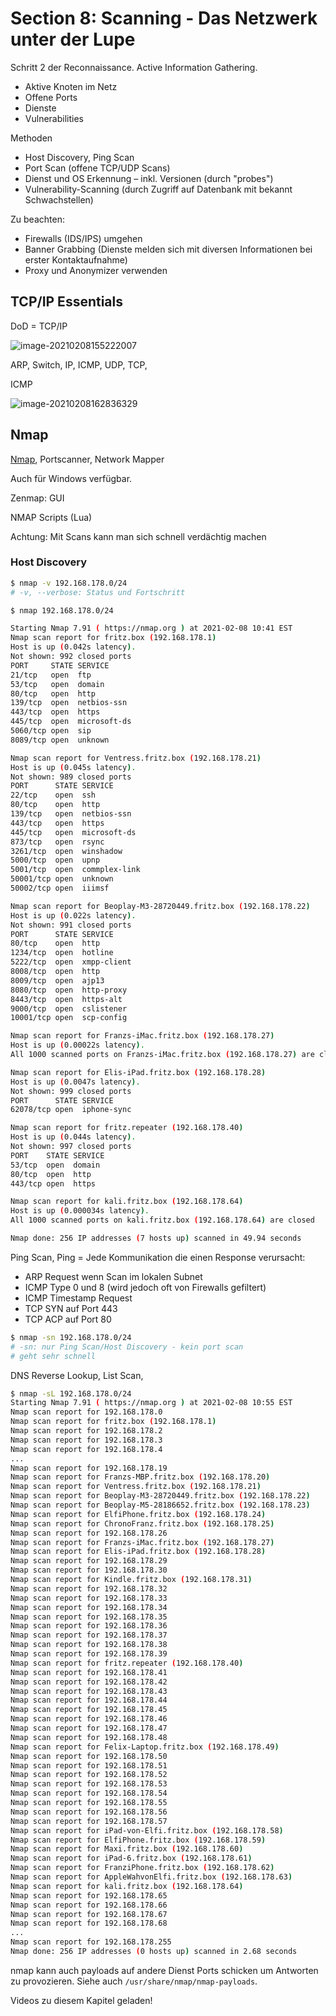 # Section 8: Scanning - Das Netzwerk unter der Lupe

Schritt 2 der Reconnaissance. Active Information Gathering.

- Aktive Knoten im Netz
- Offene Ports
- Dienste
- Vulnerabilities



Methoden

- Host Discovery, Ping Scan
- Port Scan (offene TCP/UDP Scans)
- Dienst und OS Erkennung – inkl. Versionen (durch "probes")
- Vulnerability-Scanning (durch Zugriff auf Datenbank mit bekannt Schwachstellen)



Zu beachten:

- Firewalls (IDS/IPS) umgehen
- Banner Grabbing (Dienste melden sich mit diversen Informationen bei erster Kontaktaufnahme)
- Proxy und Anonymizer verwenden



## TCP/IP Essentials

DoD = TCP/IP

![image-20210208155222007](fig/image-20210208155222007.png)



ARP, Switch, IP, ICMP, UDP, TCP, 

ICMP

![image-20210208162836329](fig/image-20210208162836329.png)





## Nmap

[Nmap](https://www.nmap.org/), Portscanner, Network Mapper

Auch für Windows verfügbar.

Zenmap: GUI

NMAP Scripts (Lua)

Achtung: Mit Scans kann man sich schnell verdächtig machen



### Host Discovery

```bash
$ nmap -v 192.168.178.0/24
# -v, --verbose: Status und Fortschritt

$ nmap 192.168.178.0/24

Starting Nmap 7.91 ( https://nmap.org ) at 2021-02-08 10:41 EST
Nmap scan report for fritz.box (192.168.178.1)
Host is up (0.042s latency).
Not shown: 992 closed ports
PORT     STATE SERVICE
21/tcp   open  ftp
53/tcp   open  domain
80/tcp   open  http
139/tcp  open  netbios-ssn
443/tcp  open  https
445/tcp  open  microsoft-ds
5060/tcp open  sip
8089/tcp open  unknown

Nmap scan report for Ventress.fritz.box (192.168.178.21)
Host is up (0.045s latency).
Not shown: 989 closed ports
PORT      STATE SERVICE
22/tcp    open  ssh
80/tcp    open  http
139/tcp   open  netbios-ssn
443/tcp   open  https
445/tcp   open  microsoft-ds
873/tcp   open  rsync
3261/tcp  open  winshadow
5000/tcp  open  upnp
5001/tcp  open  commplex-link
50001/tcp open  unknown
50002/tcp open  iiimsf

Nmap scan report for Beoplay-M3-28720449.fritz.box (192.168.178.22)
Host is up (0.022s latency).
Not shown: 991 closed ports
PORT      STATE SERVICE
80/tcp    open  http
1234/tcp  open  hotline
5222/tcp  open  xmpp-client
8008/tcp  open  http
8009/tcp  open  ajp13
8080/tcp  open  http-proxy
8443/tcp  open  https-alt
9000/tcp  open  cslistener
10001/tcp open  scp-config

Nmap scan report for Franzs-iMac.fritz.box (192.168.178.27)
Host is up (0.00022s latency).
All 1000 scanned ports on Franzs-iMac.fritz.box (192.168.178.27) are closed

Nmap scan report for Elis-iPad.fritz.box (192.168.178.28)
Host is up (0.0047s latency).
Not shown: 999 closed ports
PORT      STATE SERVICE
62078/tcp open  iphone-sync

Nmap scan report for fritz.repeater (192.168.178.40)
Host is up (0.044s latency).
Not shown: 997 closed ports
PORT    STATE SERVICE
53/tcp  open  domain
80/tcp  open  http
443/tcp open  https

Nmap scan report for kali.fritz.box (192.168.178.64)
Host is up (0.000034s latency).
All 1000 scanned ports on kali.fritz.box (192.168.178.64) are closed

Nmap done: 256 IP addresses (7 hosts up) scanned in 49.94 seconds
```



Ping Scan, Ping = Jede Kommunikation die einen Response verursacht:

- ARP Request wenn Scan im lokalen Subnet
- ICMP Type 0 und 8 (wird jedoch oft von Firewalls gefiltert)
- ICMP Timestamp Request
- TCP SYN auf Port 443
- TCP ACP auf Port 80



```bash
$ nmap -sn 192.168.178.0/24
# -sn: nur Ping Scan/Host Discovery - kein port scan
# geht sehr schnell
```



DNS Reverse Lookup, List Scan, 

```bash
$ nmap -sL 192.168.178.0/24
Starting Nmap 7.91 ( https://nmap.org ) at 2021-02-08 10:55 EST
Nmap scan report for 192.168.178.0
Nmap scan report for fritz.box (192.168.178.1)
Nmap scan report for 192.168.178.2
Nmap scan report for 192.168.178.3
Nmap scan report for 192.168.178.4
...
Nmap scan report for 192.168.178.19
Nmap scan report for Franzs-MBP.fritz.box (192.168.178.20)
Nmap scan report for Ventress.fritz.box (192.168.178.21)
Nmap scan report for Beoplay-M3-28720449.fritz.box (192.168.178.22)
Nmap scan report for Beoplay-M5-28186652.fritz.box (192.168.178.23)
Nmap scan report for ElfiPhone.fritz.box (192.168.178.24)
Nmap scan report for ChronoFranz.fritz.box (192.168.178.25)
Nmap scan report for 192.168.178.26
Nmap scan report for Franzs-iMac.fritz.box (192.168.178.27)
Nmap scan report for Elis-iPad.fritz.box (192.168.178.28)
Nmap scan report for 192.168.178.29
Nmap scan report for 192.168.178.30
Nmap scan report for Kindle.fritz.box (192.168.178.31)
Nmap scan report for 192.168.178.32
Nmap scan report for 192.168.178.33
Nmap scan report for 192.168.178.34
Nmap scan report for 192.168.178.35
Nmap scan report for 192.168.178.36
Nmap scan report for 192.168.178.37
Nmap scan report for 192.168.178.38
Nmap scan report for 192.168.178.39
Nmap scan report for fritz.repeater (192.168.178.40)
Nmap scan report for 192.168.178.41
Nmap scan report for 192.168.178.42
Nmap scan report for 192.168.178.43
Nmap scan report for 192.168.178.44
Nmap scan report for 192.168.178.45
Nmap scan report for 192.168.178.46
Nmap scan report for 192.168.178.47
Nmap scan report for 192.168.178.48
Nmap scan report for Felix-Laptop.fritz.box (192.168.178.49)
Nmap scan report for 192.168.178.50
Nmap scan report for 192.168.178.51
Nmap scan report for 192.168.178.52
Nmap scan report for 192.168.178.53
Nmap scan report for 192.168.178.54
Nmap scan report for 192.168.178.55
Nmap scan report for 192.168.178.56
Nmap scan report for 192.168.178.57
Nmap scan report for iPad-von-Elfi.fritz.box (192.168.178.58)
Nmap scan report for ElfiPhone.fritz.box (192.168.178.59)
Nmap scan report for Maxi.fritz.box (192.168.178.60)
Nmap scan report for iPad-6.fritz.box (192.168.178.61)
Nmap scan report for FranziPhone.fritz.box (192.168.178.62)
Nmap scan report for AppleWahvonElfi.fritz.box (192.168.178.63)
Nmap scan report for kali.fritz.box (192.168.178.64)
Nmap scan report for 192.168.178.65
Nmap scan report for 192.168.178.66
Nmap scan report for 192.168.178.67
Nmap scan report for 192.168.178.68
...
Nmap scan report for 192.168.178.255
Nmap done: 256 IP addresses (0 hosts up) scanned in 2.68 seconds
```



nmap kann auch payloads auf andere Dienst Ports schicken um Antworten zu provozieren. Siehe auch `/usr/share/nmap/nmap-payloads`.

Videos zu diesem Kapitel geladen!



